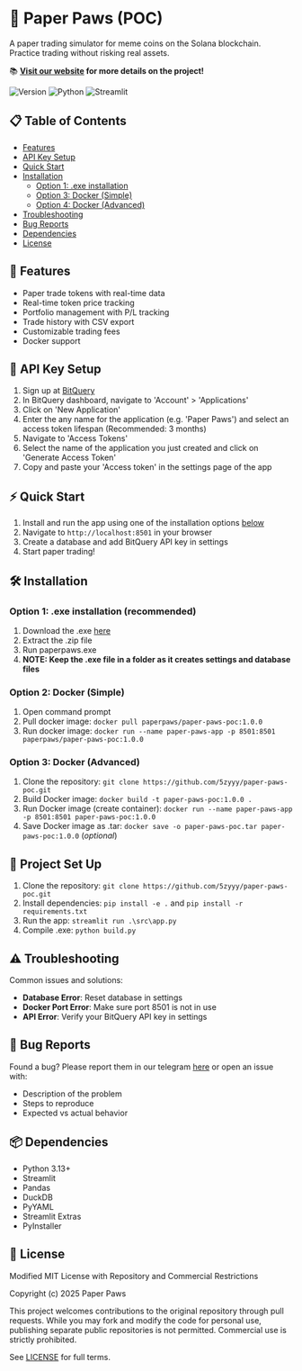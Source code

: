 # 🐾 Paper Paws (POC)

A paper trading simulator for meme coins on the Solana blockchain. Practice trading without risking real assets.

📚 **[Visit our website](https://www.paperpaws.xyz/) for more details on the project!**

![Version](https://img.shields.io/badge/version-1.0.0-blue)
![Python](https://img.shields.io/badge/python-3.13-green)
![Streamlit](https://img.shields.io/badge/streamlit-1.41.1-red)

## 📋 Table of Contents
- [Features](#-features)
- [API Key Setup](#-api-key-setup)
- [Quick Start](#-quick-start)
- [Installation](#️-installation)
  - [Option 1: .exe installation](#option-1-exe-installation-recommended)
  - [Option 3: Docker (Simple)](#option-2-docker-simple)
  - [Option 4: Docker (Advanced)](#option-3-docker-advanced)
- [Troubleshooting](#️-troubleshooting)
- [Bug Reports](#-bug-reports)
- [Dependencies](#-dependencies)
- [License](#-license)

## 🚀 Features
- Paper trade tokens with real-time data
- Real-time token price tracking
- Portfolio management with P/L tracking
- Trade history with CSV export
- Customizable trading fees
- Docker support

## 🔑 API Key Setup
1. Sign up at [BitQuery](https://account.bitquery.io/auth/signup?utm_source=navigation_button&utm_medium=website&utm_campaign=start_building_cta)
2. In BitQuery dashboard, navigate to 'Account' > 'Applications'
3. Click on 'New Application'
4. Enter the any name for the application (e.g. 'Paper Paws') and select an access token lifespan (Recommended: 3 months)
5. Navigate to 'Access Tokens'
6. Select the name of the application you just created and click on 'Generate Access Token'
7. Copy and paste your 'Access token' in the settings page of the app

## ⚡ Quick Start
1. Install and run the app using one of the installation options [below](#️-installation)
2. Navigate to `http://localhost:8501` in your browser
3. Create a database and add BitQuery API key in settings
4. Start paper trading!

## 🛠️ Installation
### Option 1: .exe installation (recommended)
1. Download the .exe [here](https://drive.google.com/file/d/1zDS6xK3oOeq9rELP7JFryzbS0SPEPYco/view?usp=sharing)
2. Extract the .zip file
3. Run paperpaws.exe
4. **NOTE: Keep the .exe file in a folder as it creates settings and database files**  

### Option 2: Docker (Simple)
1. Open command prompt
2. Pull docker image: ```docker pull paperpaws/paper-paws-poc:1.0.0```
3. Run docker image: ```docker run --name paper-paws-app -p 8501:8501 paperpaws/paper-paws-poc:1.0.0```

### Option 3: Docker (Advanced)
1. Clone the repository: ```git clone https://github.com/5zyyy/paper-paws-poc.git```
2. Build Docker image: ```docker build -t paper-paws-poc:1.0.0 .```
3. Run Docker image (create container): ```docker run --name paper-paws-app -p 8501:8501 paper-paws-poc:1.0.0```
4. Save Docker image as .tar: ```docker save -o paper-paws-poc.tar paper-paws-poc:1.0.0``` (*optional*)

## 🔌 Project Set Up
1. Clone the repository: ```git clone https://github.com/5zyyy/paper-paws-poc.git```
2. Install dependencies: ```pip install -e .``` and ```pip install -r requirements.txt```
3. Run the app: ```streamlit run .\src\app.py```
4. Compile .exe: ```python build.py```

## ⚠️ Troubleshooting
Common issues and solutions:
- **Database Error**: Reset database in settings
- **Docker Port Error**: Make sure port 8501 is not in use
- **API Error**: Verify your BitQuery API key in settings

## 🐛 Bug Reports
Found a bug? Please report them in our telegram [here](https://t.me/paperpawsxyz) or open an issue with:
- Description of the problem
- Steps to reproduce
- Expected vs actual behavior

## 📦 Dependencies
- Python 3.13+
- Streamlit
- Pandas
- DuckDB
- PyYAML
- Streamlit Extras
- PyInstaller

## 📝 License
Modified MIT License with Repository and Commercial Restrictions

Copyright (c) 2025 Paper Paws

This project welcomes contributions to the original repository through pull requests. 
While you may fork and modify the code for personal use, publishing separate public 
repositories is not permitted. Commercial use is strictly prohibited.

See [LICENSE](LICENSE) for full terms.

